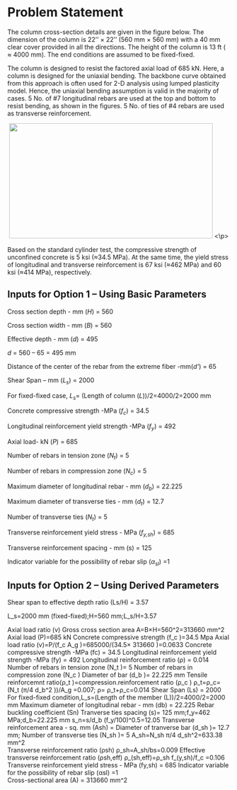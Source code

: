 # Problem Statement 
The column cross-section details are given in the figure below. The dimension of the column is 22’’ × 22’’ (560 mm ×  560 mm) with a 40 mm clear cover provided in all the directions. The height of the column is 13 ft ( ≈ 4000 mm). The end conditions are assumed to be fixed-fixed. 


The column is designed to resist the factored axial load of 685 kN. Here, a column is designed for the uniaxial bending. The backbone curve obtained from this approach is often used for 2-D analysis using lumped plasticity model. Hence, the uniaxial bending assumption is valid in the majority of cases. 5 No. of #7 longitudinal rebars are used at the top and bottom to resist bending, as shown in the figures. 5 No. of ties of #4 rebars are used as transverse reinforcement. 
 
<p align="center">
<img src = https://user-images.githubusercontent.com/66442506/148672678-89a9d141-883a-49e3-b89a-eb3f151155c7.png width="460" height="260">
<\p> 

Based on the standard cylinder test, the compressive strength of unconfined concrete is 5 ksi (≈34.5 MPa). At the same time, the yield stress of longitudinal and transverse reinforcement is 67 ksi (≈462 MPa) and 60 ksi (≈414 MPa), respectively. 

  ## Inputs for Option 1 – Using Basic Parameters
  Cross section depth - mm (*H*) = 560
  
  Cross section width - mm (*B*) = 560
  
Effective depth - mm (*d*) = 495 
  
*d* = 560 – 65 = 495 mm
  
Distance of the center of the rebar from the extreme fiber -mm(*d'*) = 65 
  
Shear Span – mm (*L<sub>s</sub>*) = 2000 
 
For fixed-fixed case, *L<sub>s</sub>*= (Length of column (*L*))/2=4000/2=2000 mm
  
Concrete compressive strength -MPa (*f<sub>c</sub>*) = 34.5 
  
Longitudinal reinforcement yield strength -MPa (*f<sub>y</sub>*) = 492 
  
Axial load- kN (*P*) = 685 
  
Number of rebars in tension zone (*N<sub>t</sub>*) = 5

Number of rebars in compression zone (*N<sub>c</sub>*) = 5
	
Maximum diameter of longitudinal rebar - mm (*d<sub>b</sub>*) = 22.225 
	
Maximum diameter of transverse ties - mm (*d<sub>t</sub>*) = 12.7 
	
Number of transverse ties (*N<sub>t</sub>*) = 5
	
Transverse reinforcement yield stress - MPa (*f<sub>y,sh</sub>*) = 685
	
Transverse reinforcement spacing - mm (s) = 125
	
Indicator variable for the possibility of rebar slip (*α<sub>sl</sub>*) =1
  
## Inputs for Option 2 – Using Derived Parameters 

Shear span to effective depth ratio (Ls/H) = 3.57
  
  L_s=2000 mm (fixed-fixed);H=560 mm;L_s/H=3.57
  
 Axial load ratio  (v) 
Gross cross section area A=B×H=560^2=313660 mm^2
	Axial load (P)=685 kN
	Concrete compressive strength (f_c )=34.5 Mpa
	Axial load ratio (v)=P/(f_c A_g )=685000/(34.5× 313660 )=0.0633
	Concrete compressive strength -MPa (fc) = 34.5 
	Longitudinal reinforcement yield strength -MPa (fy) = 492 
	Longitudinal reinforcement ratio (ρ) = 0.014
	Number of rebars in tension zone (N_t )= 5
	Number of rebars in compression zone (N_c )
	Diameter of bar (d_b )= 22.225 mm
	Tensile reinforcemnt ratio(ρ_t )=compression.reinforcement ratio (ρ_c )
	ρ_t=ρ_c=(N_t (π/4 d_b^2 ))/A_g =0.007;
	ρ= ρ_t+ρ_c=0.014 
	Shear Span (Ls) = 2000 
	For fixed-fixed condition,L_s=(Length of the member (L))/2=4000/2=2000 mm
	   Maximum diameter of longitudinal rebar - mm (db) = 22.225 
	   Rebar buckling coefficient (Sn)
	Tranverse ties spacing (s)= 125 mm;f_y=462 MPa;d_b=22.225 mm
	s_n=s/d_b  (f_y/100)^0.5=12.05
	   Transverse reinforcement area - sq. mm (Ash) = 
	Diameter of tranverse bar (d_sh )= 12.7 mm; 
	 Number of transverse ties (N_sh )= 5
	A_sh=N_sh  π/4 d_sh^2=633.38 mm^2  
	   Transverse reinforcement ratio (ρsh) 
	ρ_sh=A_sh/bs=0.009
	   Effective transverse reinforcement ratio (ρsh,eff)
	ρ_(sh,eff)=ρ_sh  f_(y,sh)/f_c =0.106
	   Transverse reinforcement yield stress - MPa (fy,sh) = 685
	   Indicator variable for the possibility of rebar slip (αsl) =1\
	   Cross-sectional area (A) = 313660 mm^2












